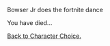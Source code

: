 Bowser Jr does the fortnite dance

You have died...

[Back to Character Choice.](../../characterchoice.md)
